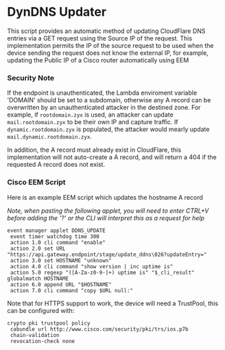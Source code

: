 # DynDNS Updater

This script provides an automatic method of updating CloudFlare DNS entries via a GET request using the Source IP of the request.
This implementation permits the IP of the source request to be used when the device sending the request does not know the external IP, for example, updating the Public IP of a Cisco router automatically using EEM

### Security Note

If the endpoint is unauthenticated, the Lambda enviroment variable 'DOMAIN' should be set to a subdomain, otherwise any A record can be overwritten by an unauthenticated attacker in the destined zone.
For example, if `rootdomain.zyx` is used, an attacker can update `mail.rootdomain.zyx` to be their own IP and capture traffic. If `dynamic.rootdomain.zyx` is populated, the attacker would mearly update `mail.dynamic.rootdomain.zyx`.

In addition, the A record must already exist in CloudFlare, this implementation will not auto-create a A record, and will return a 404 if the requested A record does not exist.

### Cisco EEM Script

Here is an example EEM script which updates the hostname A record

*Note, when pasting the following applet, you will need to enter CTRL+V before adding the '?' or the CLI will interpret this as a request for help*

```
event manager applet DDNS_UPDATE
 event timer watchdog time 300
 action 1.0 cli command "enable"
 action 2.0 set URL "https://api.gateway.endpoint/stage/update_ddns\026?updateEntry="
 action 3.0 set HOSTNAME "unknown"
 action 4.0 cli command "show version | inc uptime is"
 action 5.0 regexp "([A-Za-z0-9-]+) uptime is" "$_cli_result" globalmatch HOSTNAME
 action 6.0 append URL "$HOSTNAME"
 action 7.0 cli command "copy $URL null:"
```

Note that for HTTPS support to work, the device will need a TrustPool, this can be configured with:

```
crypto pki trustpool policy
 cabundle url http://www.cisco.com/security/pki/trs/ios.p7b
 chain-validation
 revocation-check none
```